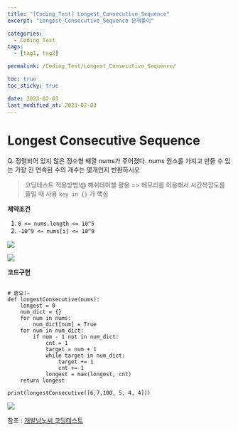 ```yaml
---
title: "[Coding_Test] Longest_Consecutive_Sequence"
excerpt: "Longest_Consecutive_Sequence 문제풀이"

categories:
  - Coding_Test
tags:
  - [tag1, tag2]

permalink: /Coding_Test/Longest_Consecutive_Sequence/

toc: true
toc_sticky: true

date: 2023-02-03
last_modified_at: 2023-02-03
---
```


# Longest Consecutive Sequence
> 
Q. 정렬되어 있지 않은 정수형 배열 nums가 주어졌다. nums 원소를 가지고 만들 수 있는 가장 긴 연속된 수의 개수는 몇개인지 반환하시오

> 코딩테스트 적용방법!@ 
해쉬테이블 활용 => 메모리를 이용해서 시간복잡도를 줄일 때 사용
`key in {}` 가 핵심

**제약조건**

1. `0 <= nums.length <= 10^5`
2. `-10^9 <= nums[i] <= 10^9` 

![](https://velog.velcdn.com/images/tlsgn8483/post/f7bbe9c0-1aa4-41c2-82ae-553b77f664f6/image.png)

![](https://velog.velcdn.com/images/tlsgn8483/post/1a080f34-ddf5-4976-995f-f232264f5196/image.png)



**코드구현**
```

# 중요!~
def longestConsecutive(nums):
    longest = 0
    num_dict = {}
    for num in nums:
        num_dict[num] = True
    for num in num_dict:
        if num - 1 not in num_dict:
            cnt = 1
            target = num + 1
            while target in num_dict:
                target += 1
                cnt += 1
            longest = max(longest, cnt)
    return longest

print(longestConsecutive([6,7,100, 5, 4, 4]))
```

![](https://velog.velcdn.com/images/tlsgn8483/post/9f5e5008-79b5-41dc-83cf-04469dd232ca/image.png)


참조 : [개발남노씨 코딩테스트]([https://www.nossi.dev/interview/cs/dsa](https://www.inflearn.com/course/%EC%BD%94%EB%94%A9%ED%85%8C%EC%8A%A4%ED%8A%B8-%EC%9E%85%EB%AC%B8-%ED%8C%8C%EC%9D%B4%EC%8D%AC/dashboard))
